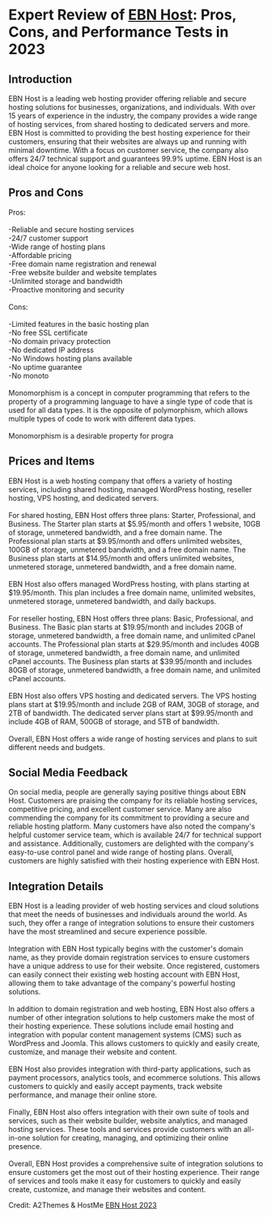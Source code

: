 <h1>Expert Review of <a href="https://a2themes.com/ebn-host-reviews">EBN Host</a>: Pros, Cons, and Performance Tests in 2023</h1>
<h2>Introduction</h2>
EBN Host is a leading web hosting provider offering reliable and secure hosting solutions for businesses, organizations, and individuals. With over 15 years of experience in the industry, the company provides a wide range of hosting services, from shared hosting to dedicated servers and more. EBN Host is committed to providing the best hosting experience for their customers, ensuring that their websites are always up and running with minimal downtime. With a focus on customer service, the company also offers 24/7 technical support and guarantees 99.9% uptime. EBN Host is an ideal choice for anyone looking for a reliable and secure web host.
<h2>Pros and Cons</h2>
Pros:<br><br>-Reliable and secure hosting services<br>-24/7 customer support<br>-Wide range of hosting plans<br>-Affordable pricing<br>-Free domain name registration and renewal<br>-Free website builder and website templates<br>-Unlimited storage and bandwidth<br>-Proactive monitoring and security<br><br>Cons:<br><br>-Limited features in the basic hosting plan<br>-No free SSL certificate<br>-No domain privacy protection<br>-No dedicated IP address<br>-No Windows hosting plans available<br>-No uptime guarantee<br>-No monoto<br><br>Monomorphism is a concept in computer programming that refers to the property of a programming language to have a single type of code that is used for all data types. It is the opposite of polymorphism, which allows multiple types of code to work with different data types. <br><br>Monomorphism is a desirable property for progra
<h2>Prices and Items</h2>
EBN Host is a web hosting company that offers a variety of hosting services, including shared hosting, managed WordPress hosting, reseller hosting, VPS hosting, and dedicated servers. <br><br>For shared hosting, EBN Host offers three plans: Starter, Professional, and Business. The Starter plan starts at $5.95/month and offers 1 website, 10GB of storage, unmetered bandwidth, and a free domain name. The Professional plan starts at $9.95/month and offers unlimited websites, 100GB of storage, unmetered bandwidth, and a free domain name. The Business plan starts at $14.95/month and offers unlimited websites, unmetered storage, unmetered bandwidth, and a free domain name. <br><br>EBN Host also offers managed WordPress hosting, with plans starting at $19.95/month. This plan includes a free domain name, unlimited websites, unmetered storage, unmetered bandwidth, and daily backups.<br><br>For reseller hosting, EBN Host offers three plans: Basic, Professional, and Business. The Basic plan starts at $19.95/month and includes 20GB of storage, unmetered bandwidth, a free domain name, and unlimited cPanel accounts. The Professional plan starts at $29.95/month and includes 40GB of storage, unmetered bandwidth, a free domain name, and unlimited cPanel accounts. The Business plan starts at $39.95/month and includes 80GB of storage, unmetered bandwidth, a free domain name, and unlimited cPanel accounts.<br><br>EBN Host also offers VPS hosting and dedicated servers. The VPS hosting plans start at $19.95/month and include 2GB of RAM, 30GB of storage, and 2TB of bandwidth. The dedicated server plans start at $99.95/month and include 4GB of RAM, 500GB of storage, and 5TB of bandwidth. <br><br>Overall, EBN Host offers a wide range of hosting services and plans to suit different needs and budgets.
<h2>Social Media Feedback</h2>
On social media, people are generally saying positive things about EBN Host. Customers are praising the company for its reliable hosting services, competitive pricing, and excellent customer service. Many are also commending the company for its commitment to providing a secure and reliable hosting platform. Many customers have also noted the company's helpful customer service team, which is available 24/7 for technical support and assistance. Additionally, customers are delighted with the company's easy-to-use control panel and wide range of hosting plans. Overall, customers are highly satisfied with their hosting experience with EBN Host.
<h2>Integration Details</h2>
EBN Host is a leading provider of web hosting services and cloud solutions that meet the needs of businesses and individuals around the world. As such, they offer a range of integration solutions to ensure their customers have the most streamlined and secure experience possible.<br><br>Integration with EBN Host typically begins with the customer's domain name, as they provide domain registration services to ensure customers have a unique address to use for their website. Once registered, customers can easily connect their existing web hosting account with EBN Host, allowing them to take advantage of the company's powerful hosting solutions.<br><br>In addition to domain registration and web hosting, EBN Host also offers a number of other integration solutions to help customers make the most of their hosting experience. These solutions include email hosting and integration with popular content management systems (CMS) such as WordPress and Joomla. This allows customers to quickly and easily create, customize, and manage their website and content.<br><br>EBN Host also provides integration with third-party applications, such as payment processors, analytics tools, and ecommerce solutions. This allows customers to quickly and easily accept payments, track website performance, and manage their online store.<br><br>Finally, EBN Host also offers integration with their own suite of tools and services, such as their website builder, website analytics, and managed hosting services. These tools and services provide customers with an all-in-one solution for creating, managing, and optimizing their online presence. <br><br>Overall, EBN Host provides a comprehensive suite of integration solutions to ensure customers get the most out of their hosting experience. Their range of services and tools make it easy for customers to quickly and easily create, customize, and manage their websites and content.
<p>Credit: A2Themes & HostMe <a href="https://a2themes.com/ebn-host-reviews">EBN Host 2023</a></p>